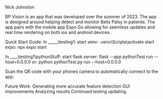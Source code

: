 Nick Johnston

BP Vision is an app that was developed over the summer of 2023. The app is designed around helping detect and monitor Bells Palsy in patients.
The app pairs with the mobile app Expo Go allowing for seemless updates and real time rendering on both ios and android devices.

Quick Start Guide:
In _____\testing1:
start venv: .venv\Scripts\activate
start expo: npx expo start

In ____\testing1\pythonStuff:
start flask server: flask --app pythonTest run --host=0.0.0.0
or: python pythonTest.py run --host=0.0.0.0

Scan the QR code with your phones camera to automatically connect to the app.



Future Work:
Generating more accurate feature detection
GUI improvements
Analyzing results
Continued testing updating.
